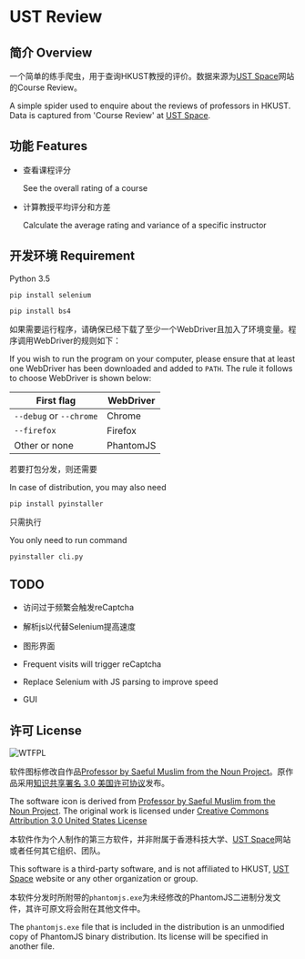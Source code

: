 # UST Review

## 简介 Overview

一个简单的练手爬虫，用于查询HKUST教授的评价。数据来源为[UST Space](https://ust.space)网站的Course Review。

A simple spider used to enquire about the reviews of professors in HKUST. Data is captured from 'Course Review' at [UST Space](https://ust.space).

## 功能 Features

* 查看课程评分

  See the overall rating of a course

* 计算教授平均评分和方差

  Calculate the average rating and variance of a specific instructor

## 开发环境 Requirement

Python 3.5

`pip install selenium`

`pip install bs4`

如果需要运行程序，请确保已经下载了至少一个WebDriver且加入了环境变量。程序调用WebDriver的规则如下：

If you wish to run the program on your computer, please ensure that at least one WebDriver has been downloaded and added to `PATH`. The rule it follows to choose WebDriver is shown below:

| First flag              | WebDriver |
| ----------------------- | --------- |
| `--debug` or `--chrome` | Chrome    |
| `--firefox`             | Firefox   |
| Other or none           | PhantomJS |





若要打包分发，则还需要

In case of distribution, you may also need

`pip install pyinstaller`

只需执行

You only need to run command

`pyinstaller cli.py`

## TODO

* 访问过于频繁会触发reCaptcha
* 解析js以代替Selenium提高速度
* 图形界面



* Frequent visits will trigger reCaptcha
* Replace Selenium with JS parsing to improve speed
* GUI

## 许可 License

![WTFPL](http://www.wtfpl.net/wp-content/uploads/2012/12/wtfpl-badge-4.png)

软件图标修改自作品[Professor by Saeful Muslim from the Noun Project](https://thenounproject.com/term/professor/1171625)。原作品采用[知识共享署名 3.0 美国许可协议](https://creativecommons.org/licenses/by/3.0/us/deed.zh)发布。

The software icon is derived from [Professor by Saeful Muslim from the Noun Project](https://thenounproject.com/term/professor/1171625). The original work is licensed under [Creative Commons Attribution 3.0 United States License](http://creativecommons.org/licenses/by/3.0/us/)

本软件作为个人制作的第三方软件，并非附属于香港科技大学、[UST Space](https://ust.space)网站或者任何其它组织、团队。

This software is a third-party software, and is not affiliated to HKUST, [UST Space](https://ust.space) website or any other organization or group.

本软件分发时所附带的`phantomjs.exe`为未经修改的PhantomJS二进制分发文件，其许可原文将会附在其他文件中。

The `phantomjs.exe` file that is included in the distribution is an unmodified copy of PhantomJS binary distribution. Its license will be specified in another file.
